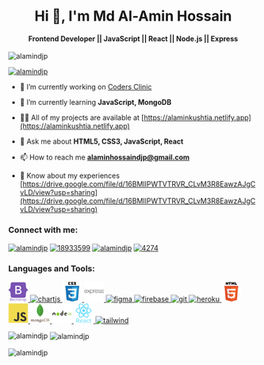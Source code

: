<h1 align="center">Hi 👋, I'm Md Al-Amin Hossain</h1>
<h4 align="center">Frontend Developer || JavaScript || React || Node.js || Express</h4>

<p align="left"> <img src="https://komarev.com/ghpvc/?username=alamindjp&label=Profile%20views&color=0e75b6&style=flat" alt="alamindjp" /> </p>

<p align="left"> <a href="https://github.com/ryo-ma/github-profile-trophy"><img src="https://github-profile-trophy.vercel.app/?username=alamindjp" alt="alamindjp" /></a> </p>

- 🔭 I’m currently working on [Coders Clinic](https://coders-clinic-fc76f.web.app/)

- 🌱 I’m currently learning **JavaScript, MongoDB**

- 👨‍💻 All of my projects are available at [https://alaminkushtia.netlify.app](https://alaminkushtia.netlify.app)

- 💬 Ask me about **HTML5, CSS3, JavaScript, React**

- 📫 How to reach me **alaminhossaindjp@gmail.com**

- 📄 Know about my experiences [https://drive.google.com/file/d/16BMlIPWTVTRVR_CLvM3R8EawzAJgCvLD/view?usp=sharing](https://drive.google.com/file/d/16BMlIPWTVTRVR_CLvM3R8EawzAJgCvLD/view?usp=sharing)

<h3 align="left">Connect with me:</h3>
<p align="left">
<a href="https://linkedin.com/in/alamindjp" target="blank"><img align="center" src="https://raw.githubusercontent.com/rahuldkjain/github-profile-readme-generator/master/src/images/icons/Social/linked-in-alt.svg" alt="alamindjp" height="30" width="40" /></a>
<a href="https://stackoverflow.com/users/18933599" target="blank"><img align="center" src="https://raw.githubusercontent.com/rahuldkjain/github-profile-readme-generator/master/src/images/icons/Social/stack-overflow.svg" alt="18933599" height="30" width="40" /></a>
<a href="https://fb.com/alamindjp" target="blank"><img align="center" src="https://raw.githubusercontent.com/rahuldkjain/github-profile-readme-generator/master/src/images/icons/Social/facebook.svg" alt="alamindjp" height="30" width="40" /></a>
<a href="https://discord.gg/4274" target="blank"><img align="center" src="https://raw.githubusercontent.com/rahuldkjain/github-profile-readme-generator/master/src/images/icons/Social/discord.svg" alt="4274" height="30" width="40" /></a>
</p>

<h3 align="left">Languages and Tools:</h3>
<p align="left"> <a href="https://getbootstrap.com" target="_blank" rel="noreferrer"> <img src="https://raw.githubusercontent.com/devicons/devicon/master/icons/bootstrap/bootstrap-plain-wordmark.svg" alt="bootstrap" width="40" height="40"/> </a> <a href="https://www.chartjs.org" target="_blank" rel="noreferrer"> <img src="https://www.chartjs.org/media/logo-title.svg" alt="chartjs" width="40" height="40"/> </a> <a href="https://www.w3schools.com/css/" target="_blank" rel="noreferrer"> <img src="https://raw.githubusercontent.com/devicons/devicon/master/icons/css3/css3-original-wordmark.svg" alt="css3" width="40" height="40"/> </a> <a href="https://expressjs.com" target="_blank" rel="noreferrer"> <img src="https://raw.githubusercontent.com/devicons/devicon/master/icons/express/express-original-wordmark.svg" alt="express" width="40" height="40"/> </a> <a href="https://www.figma.com/" target="_blank" rel="noreferrer"> <img src="https://www.vectorlogo.zone/logos/figma/figma-icon.svg" alt="figma" width="40" height="40"/> </a> <a href="https://firebase.google.com/" target="_blank" rel="noreferrer"> <img src="https://www.vectorlogo.zone/logos/firebase/firebase-icon.svg" alt="firebase" width="40" height="40"/> </a> <a href="https://git-scm.com/" target="_blank" rel="noreferrer"> <img src="https://www.vectorlogo.zone/logos/git-scm/git-scm-icon.svg" alt="git" width="40" height="40"/> </a> <a href="https://heroku.com" target="_blank" rel="noreferrer"> <img src="https://www.vectorlogo.zone/logos/heroku/heroku-icon.svg" alt="heroku" width="40" height="40"/> </a> <a href="https://www.w3.org/html/" target="_blank" rel="noreferrer"> <img src="https://raw.githubusercontent.com/devicons/devicon/master/icons/html5/html5-original-wordmark.svg" alt="html5" width="40" height="40"/> </a> <a href="https://developer.mozilla.org/en-US/docs/Web/JavaScript" target="_blank" rel="noreferrer"> <img src="https://raw.githubusercontent.com/devicons/devicon/master/icons/javascript/javascript-original.svg" alt="javascript" width="40" height="40"/> </a> <a href="https://www.mongodb.com/" target="_blank" rel="noreferrer"> <img src="https://raw.githubusercontent.com/devicons/devicon/master/icons/mongodb/mongodb-original-wordmark.svg" alt="mongodb" width="40" height="40"/> </a> <a href="https://nodejs.org" target="_blank" rel="noreferrer"> <img src="https://raw.githubusercontent.com/devicons/devicon/master/icons/nodejs/nodejs-original-wordmark.svg" alt="nodejs" width="40" height="40"/> </a> <a href="https://reactjs.org/" target="_blank" rel="noreferrer"> <img src="https://raw.githubusercontent.com/devicons/devicon/master/icons/react/react-original-wordmark.svg" alt="react" width="40" height="40"/> </a> <a href="https://tailwindcss.com/" target="_blank" rel="noreferrer"> <img src="https://www.vectorlogo.zone/logos/tailwindcss/tailwindcss-icon.svg" alt="tailwind" width="40" height="40"/> </a> </p>

<p><img align="left" src="https://github-readme-stats.vercel.app/api/top-langs?username=alamindjp&show_icons=true&locale=en&layout=compact" alt="alamindjp" /></p>

<p>&nbsp;<img align="center" src="https://github-readme-stats.vercel.app/api?username=alamindjp&show_icons=true&locale=en" alt="alamindjp" /></p>

<p><img align="center" src="https://github-readme-streak-stats.herokuapp.com/?user=alamindjp&" alt="alamindjp" /></p>

